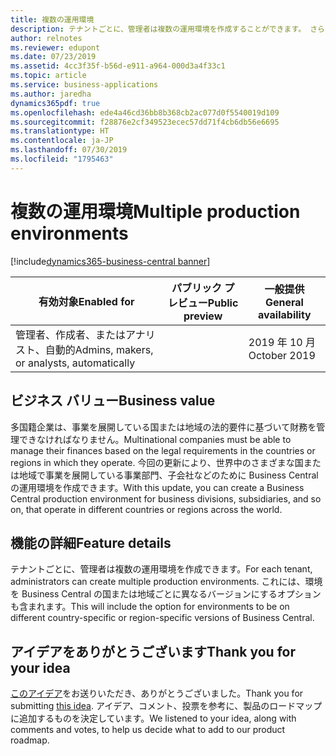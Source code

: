 ```yaml
---
title: 複数の運用環境
description: テナントごとに、管理者は複数の運用環境を作成することができます。 さらに、テナント環境は、異なる国/地域のバージョンを基にすることができます。
author: relnotes
ms.reviewer: edupont
ms.date: 07/23/2019
ms.assetid: 4cc3f35f-b56d-e911-a964-000d3a4f33c1
ms.topic: article
ms.service: business-applications
ms.author: jaredha
dynamics365pdf: true
ms.openlocfilehash: ede4a46cd36bb8b368cb2ac077d0f5540019d109
ms.sourcegitcommit: f28876e2cf349523ecec57dd71f4cb6db56e6695
ms.translationtype: HT
ms.contentlocale: ja-JP
ms.lasthandoff: 07/30/2019
ms.locfileid: "1795463"
---
```

# <a name="multiple-production-environments"></a><span data-ttu-id="6decb-104">複数の運用環境</span><span class="sxs-lookup"><span data-stu-id="6decb-104">Multiple production environments</span></span>
[!include[dynamics365-business-central banner](../includes/dynamics365-business-central.md)]

| <span data-ttu-id="6decb-105">有効対象</span><span class="sxs-lookup"><span data-stu-id="6decb-105">Enabled for</span></span>    |  <span data-ttu-id="6decb-106">パブリック プレビュー</span><span class="sxs-lookup"><span data-stu-id="6decb-106">Public preview</span></span> | <span data-ttu-id="6decb-107">一般提供</span><span class="sxs-lookup"><span data-stu-id="6decb-107">General availability</span></span> | 
| ---------- | ---------- |---------- |
|<span data-ttu-id="6decb-108">管理者、作成者、またはアナリスト、自動的</span><span class="sxs-lookup"><span data-stu-id="6decb-108">Admins, makers, or analysts, automatically</span></span>|| <span data-ttu-id="6decb-109">2019 年 10 月</span><span class="sxs-lookup"><span data-stu-id="6decb-109">October 2019</span></span>|


## <a name="business-value"></a><span data-ttu-id="6decb-110">ビジネス バリュー</span><span class="sxs-lookup"><span data-stu-id="6decb-110">Business value</span></span>
<!-- bv start -->
<span data-ttu-id="6decb-111">多国籍企業は、事業を展開している国または地域の法的要件に基づいて財務を管理できなければなりません。</span><span class="sxs-lookup"><span data-stu-id="6decb-111">Multinational companies must be able to manage their finances based on the legal requirements in the countries or regions in which they operate.</span></span> <span data-ttu-id="6decb-112">今回の更新により、世界中のさまざまな国または地域で事業を展開している事業部門、子会社などのために Business Central の運用環境を作成できます。</span><span class="sxs-lookup"><span data-stu-id="6decb-112">With this update, you can create a Business Central production environment for business divisions, subsidiaries, and so on, that operate in different countries or regions across the world.</span></span>
<!-- bv end -->



## <a name="feature-details"></a><span data-ttu-id="6decb-113">機能の詳細</span><span class="sxs-lookup"><span data-stu-id="6decb-113">Feature details</span></span>
<!--feature detail start -->
<span data-ttu-id="6decb-114">テナントごとに、管理者は複数の運用環境を作成できます。</span><span class="sxs-lookup"><span data-stu-id="6decb-114">For each tenant, administrators can create multiple production environments.</span></span> <span data-ttu-id="6decb-115">これには、環境を Business Central の国または地域ごとに異なるバージョンにするオプションも含まれます。</span><span class="sxs-lookup"><span data-stu-id="6decb-115">This will include the option for environments to be on different country-specific or region-specific versions of Business Central.</span></span>
<!--feature detail end -->











## <a name="thank-you-for-your-idea"></a><span data-ttu-id="6decb-116">アイデアをありがとうございます</span><span class="sxs-lookup"><span data-stu-id="6decb-116">Thank you for your idea</span></span>
<span data-ttu-id="6decb-117">[このアイデア](https://experience.dynamics.com/ideas/idea/?ideaid=fc1a25e3-68e6-e811-a140-0003ff68b41e)をお送りいただき、ありがとうございました。</span><span class="sxs-lookup"><span data-stu-id="6decb-117">Thank you for submitting [this idea](https://experience.dynamics.com/ideas/idea/?ideaid=fc1a25e3-68e6-e811-a140-0003ff68b41e).</span></span> <span data-ttu-id="6decb-118">アイデア、コメント、投票を参考に、製品のロードマップに追加するものを決定しています。</span><span class="sxs-lookup"><span data-stu-id="6decb-118">We listened to your idea, along with comments and votes, to help us decide what to add to our product roadmap.</span></span>
